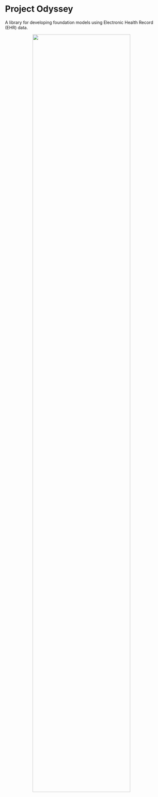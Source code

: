 # Project Odyssey
A library for developing foundation models using Electronic Health Record (EHR) data.

<div style="text-align:center;">
    <img src="https://github.com/VectorInstitute/odyssey/assets/90617686/82584525-a7e7-4170-a30a-c1c7298ae29c" width="80%">
</div>


